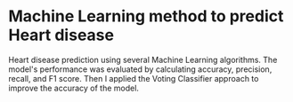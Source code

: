# Machine Learning method to predict Heart disease

Heart disease prediction using several Machine Learning algorithms. The model's performance was evaluated by calculating accuracy, precision, recall, and F1 score. Then I applied the Voting Classifier approach to improve the accuracy of the model.
